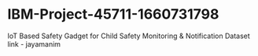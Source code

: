# IBM-Project-45711-1660731798
IoT Based Safety Gadget for Child Safety Monitoring &amp; Notification
Dataset link - jayamanim
